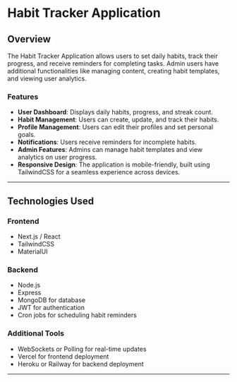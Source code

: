 # Habit Tracker Application

## Overview
The Habit Tracker Application allows users to set daily habits, track their progress, and receive reminders for completing tasks. Admin users have additional functionalities like managing content, creating habit templates, and viewing user analytics.

### Features
- **User Dashboard**: Displays daily habits, progress, and streak count.
- **Habit Management**: Users can create, update, and track their habits.
- **Profile Management**: Users can edit their profiles and set personal goals.
- **Notifications**: Users receive reminders for incomplete habits.
- **Admin Features**: Admins can manage habit templates and view analytics on user progress.
- **Responsive Design**: The application is mobile-friendly, built using TailwindCSS for a seamless experience across devices.

---

## Technologies Used

### Frontend
- Next.js / React
- TailwindCSS
- MaterialUI

### Backend
- Node.js
- Express
- MongoDB for database
- JWT for authentication
- Cron jobs for scheduling habit reminders

### Additional Tools
- WebSockets or Polling for real-time updates
- Vercel for frontend deployment
- Heroku or Railway for backend deployment

---



